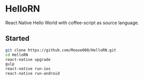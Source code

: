 # HelloRN

React Native Hello World with coffee-script as source language.

## Started

```bash
git clone https://github.com/Mooxe000/HelloRN.git
cd HelloRN
react-native upgrade
gulp
react-native run-ios
react-native run-android
```
